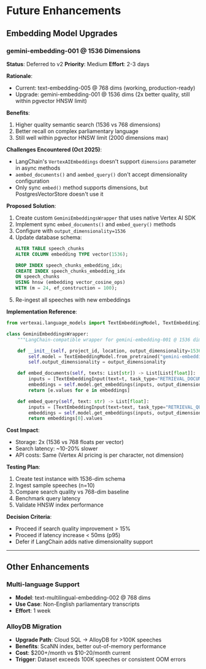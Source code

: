 # Future Enhancements

## Embedding Model Upgrades

### gemini-embedding-001 @ 1536 Dimensions

**Status**: Deferred to v2
**Priority**: Medium
**Effort**: 2-3 days

**Rationale**:
- Current: text-embedding-005 @ 768 dims (working, production-ready)
- Upgrade: gemini-embedding-001 @ 1536 dims (2x better quality, still within pgvector HNSW limit)

**Benefits**:
1. Higher quality semantic search (1536 vs 768 dimensions)
2. Better recall on complex parliamentary language
3. Still well within pgvector HNSW limit (2000 dimensions max)

**Challenges Encountered (Oct 2025)**:
- LangChain's `VertexAIEmbeddings` doesn't support `dimensions` parameter in async methods
- `aembed_documents()` and `aembed_query()` don't accept dimensionality configuration
- Only sync `embed()` method supports dimensions, but PostgresVectorStore doesn't use it

**Proposed Solution**:
1. Create custom `GeminiEmbeddingsWrapper` that uses native Vertex AI SDK
2. Implement sync `embed_documents()` and `embed_query()` methods
3. Configure with `output_dimensionality=1536`
4. Update database schema:
   ```sql
   ALTER TABLE speech_chunks
   ALTER COLUMN embedding TYPE vector(1536);

   DROP INDEX speech_chunks_embedding_idx;
   CREATE INDEX speech_chunks_embedding_idx
   ON speech_chunks
   USING hnsw (embedding vector_cosine_ops)
   WITH (m = 24, ef_construction = 100);
   ```
5. Re-ingest all speeches with new embeddings

**Implementation Reference**:
```python
from vertexai.language_models import TextEmbeddingModel, TextEmbeddingInput

class GeminiEmbeddingsWrapper:
    """LangChain-compatible wrapper for gemini-embedding-001 @ 1536 dims."""

    def __init__(self, project_id, location, output_dimensionality=1536):
        self.model = TextEmbeddingModel.from_pretrained("gemini-embedding-001")
        self.output_dimensionality = output_dimensionality

    def embed_documents(self, texts: List[str]) -> List[List[float]]:
        inputs = [TextEmbeddingInput(text=t, task_type="RETRIEVAL_DOCUMENT") for t in texts]
        embeddings = self.model.get_embeddings(inputs, output_dimensionality=self.output_dimensionality)
        return [e.values for e in embeddings]

    def embed_query(self, text: str) -> List[float]:
        inputs = [TextEmbeddingInput(text=text, task_type="RETRIEVAL_QUERY")]
        embeddings = self.model.get_embeddings(inputs, output_dimensionality=self.output_dimensionality)
        return embeddings[0].values
```

**Cost Impact**:
- Storage: 2x (1536 vs 768 floats per vector)
- Search latency: ~10-20% slower
- API costs: Same (Vertex AI pricing is per character, not dimension)

**Testing Plan**:
1. Create test instance with 1536-dim schema
2. Ingest sample speeches (n=10)
3. Compare search quality vs 768-dim baseline
4. Benchmark query latency
5. Validate HNSW index performance

**Decision Criteria**:
- Proceed if search quality improvement > 15%
- Proceed if latency increase < 50ms (p95)
- Defer if LangChain adds native dimensionality support

---

## Other Enhancements

### Multi-language Support
- **Model**: text-multilingual-embedding-002 @ 768 dims
- **Use Case**: Non-English parliamentary transcripts
- **Effort**: 1 week

### AlloyDB Migration
- **Upgrade Path**: Cloud SQL → AlloyDB for >100K speeches
- **Benefits**: ScaNN index, better out-of-memory performance
- **Cost**: $200+/month vs $10-20/month current
- **Trigger**: Dataset exceeds 100K speeches or consistent OOM errors
